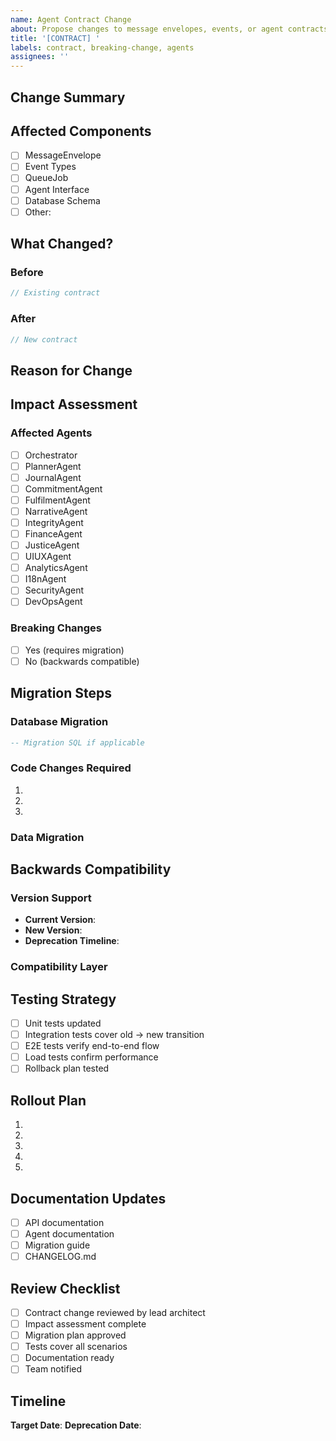 ```yaml
---
name: Agent Contract Change
about: Propose changes to message envelopes, events, or agent contracts
title: '[CONTRACT] '
labels: contract, breaking-change, agents
assignees: ''
---
```


## Change Summary
<!-- Brief description of the proposed contract change -->

## Affected Components
- [ ] MessageEnvelope
- [ ] Event Types
- [ ] QueueJob
- [ ] Agent Interface
- [ ] Database Schema
- [ ] Other: <!-- specify -->

## What Changed?

### Before
```typescript
// Existing contract
```

### After
```typescript
// New contract
```

## Reason for Change
<!-- Why is this change necessary? -->

## Impact Assessment

### Affected Agents
- [ ] Orchestrator
- [ ] PlannerAgent
- [ ] JournalAgent
- [ ] CommitmentAgent
- [ ] FulfilmentAgent
- [ ] NarrativeAgent
- [ ] IntegrityAgent
- [ ] FinanceAgent
- [ ] JusticeAgent
- [ ] UIUXAgent
- [ ] AnalyticsAgent
- [ ] I18nAgent
- [ ] SecurityAgent
- [ ] DevOpsAgent

### Breaking Changes
- [ ] Yes (requires migration)
- [ ] No (backwards compatible)

## Migration Steps

### Database Migration
```sql
-- Migration SQL if applicable
```

### Code Changes Required
1. <!-- Step 1 -->
2. <!-- Step 2 -->
3. <!-- Step 3 -->

### Data Migration
<!-- How will existing data be migrated? -->

## Backwards Compatibility

### Version Support
- **Current Version**: <!-- e.g., 1.0.0 -->
- **New Version**: <!-- e.g., 1.1.0 -->
- **Deprecation Timeline**: <!-- e.g., 90 days -->

### Compatibility Layer
<!-- How will we support both old and new contracts during transition? -->

## Testing Strategy
- [ ] Unit tests updated
- [ ] Integration tests cover old → new transition
- [ ] E2E tests verify end-to-end flow
- [ ] Load tests confirm performance
- [ ] Rollback plan tested

## Rollout Plan
1. <!-- Deploy to dev -->
2. <!-- Deploy to staging -->
3. <!-- Monitor for issues -->
4. <!-- Deploy to production (canary) -->
5. <!-- Full production rollout -->

## Documentation Updates
- [ ] API documentation
- [ ] Agent documentation
- [ ] Migration guide
- [ ] CHANGELOG.md

## Review Checklist
- [ ] Contract change reviewed by lead architect
- [ ] Impact assessment complete
- [ ] Migration plan approved
- [ ] Tests cover all scenarios
- [ ] Documentation ready
- [ ] Team notified

## Timeline
**Target Date**: <!-- YYYY-MM-DD -->
**Deprecation Date**: <!-- YYYY-MM-DD if applicable -->
